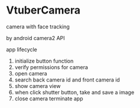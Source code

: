 # VtuberCamera
camera with face tracking

by android camera2 API

app lifecycle
1. initialize button function
2. verify permissions for camera
3. open camera
4. search back camera id and front camera id
5. show camera view
6. when click shutter button, take and save a image
7. close camera terminate app

